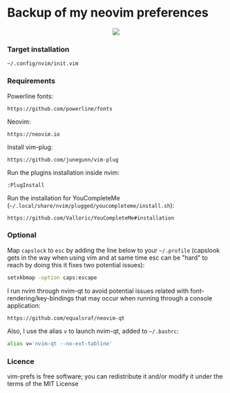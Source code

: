 # Backup of my neovim preferences
<p align="center">
  <img src="data/screenshot.png?v=1"/>
</p>

### Target installation
```
~/.config/nvim/init.vim
```

### Requirements

Powerline fonts:
```
https://github.com/powerline/fonts
```

Neovim:
```
https://neovim.io
```

Install vim-plug:
```
https://github.com/junegunn/vim-plug
```

Run the plugins installation inside nvim:
```
:PlugInstall
```

Run the installation for YouCompleteMe (`~/.local/share/nvim/plugged/youcompleteme/install.sh`):
```
https://github.com/Valloric/YouCompleteMe#installation
```

### Optional
Map `capslock` to `esc` by adding the line below to your `~/.profile` (capslook gets in the way when using vim and at same time esc can be "hard" to reach by doing this it fixes two potential issues):
```bash
setxkbmap -option caps:escape
```

I run nvim through nvim-qt to avoid potential issues related with font-rendering/key-bindings that may occur when running through a console application:
```
https://github.com/equalsraf/neovim-qt
```

Also, I use the alias `v` to launch nvim-qt, added to `~/.bashrc`:
```bash
alias v='nvim-qt --no-ext-tabline'
```

### Licence
vim-prefs is free software; you can redistribute it and/or modify it under the terms of the MIT License
